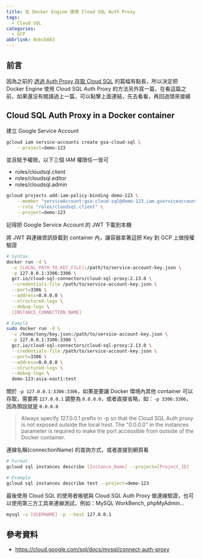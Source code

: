 ```yaml
---
title: 在 Docker Engine 使用 Cloud SQL Auth Proxy
tags:
  - Cloud SQL
categories:
  - GCP
abbrlink: 8ebcb883
---
```


## 前言

因為之前的 [透過 Auth Proxy 存取 Cloud SQL](https://blog.tonyjhang.dev/posts/3850bdf7/) 的篇幅有點長，所以決定把 Docker Engine 使用 Cloud SQL Auth Proxy 的方法另外寫一篇，在看這篇之前，如果還沒有閱讀過上一篇，可以點擊上面連結，先去看看，再回過頭來接續

<!-- more -->

## Cloud SQL Auth Proxy in a Docker container

建立 Google Service Account
```bash
gcloud iam service-accounts create gsa-cloud-sql \
    --project=demo-123
```

並且賦予權限，以下三個 IAM 權限任一皆可

- roles/cloudsql.client
- roles/cloudsql.editor
- roles/cloudsql.admin

```bash
gcloud projects add-iam-policy-binding demo-123 \
    --member "serviceAccount:gsa-cloud-sql@demo-123.iam.gserviceaccount.com" \
    --role "roles/cloudsql.client" \
    --project=demo-123
```

記得把 Google Service Account 的 JWT 下載到本機

將 JWT 與連線資訊掛載到 container 內，讓容器拿著這把 Key 到 GCP 上做授權驗證
```bash
# Syntax
docker run -d \
  -v [LOCAL_PATH_TO_KEY_FILE]:/path/to/service-account-key.json \
  -p 127.0.0.1:3306:3306 \
  gcr.io/cloud-sql-connectors/cloud-sql-proxy:2.13.0 \
  --credentials-file /path/to/service-account-key.json \
  --port=3306 \
  --address=0.0.0.0 \
  --structured-logs \
  --debug-logs \
  [INSTANCE_CONNECTION_NAME]

# Eample
sudo docker run -d \
  -v /home/tony/key.json:/path/to/service-account-key.json \
  -p 127.0.0.1:3306:3306 \
  gcr.io/cloud-sql-connectors/cloud-sql-proxy:2.13.0 \
  --credentials-file /path/to/service-account-key.json \
  --port=3306 \
  --address=0.0.0.0 \
  --structured-logs \
  --debug-logs \
  demo-123:asia-east1:test
```

關於 `-p 127.0.0.1:3306:3306`，如果是要讓 Docker 環境內其他 container 可以存取，需要將 `127.0.0.1` 調整為 `0.0.0.0`，或者直接省略，如：`-p 3306:3306`，因為預設就是 `0.0.0.0`

> Always specify 127.0.0.1 prefix in -p so that the Cloud SQL Auth proxy is not exposed outside the local host. The "0.0.0.0" in the instances parameter is required to make the port accessible from outside of the Docker container.

連線名稱(connectionName) 的查詢方式，或者直接到網頁看
```bash
# Format
gcloud sql instances describe [Instance_Name] --project=[Project_ID]

# Example
gcloud sql instances describe test --project=demo-123
```

最後使用 Cloud SQL 的使用者帳號與 Cloud SQL Auth Proxy 做連線驗證，也可以使用第三方工具來連線測試，例如：MySQL WorkBench, phpMyAdmin...

```bash
mysql -u [USERNAME] -p --host 127.0.0.1
```

## 參考資料

- https://cloud.google.com/sql/docs/mysql/connect-auth-proxy